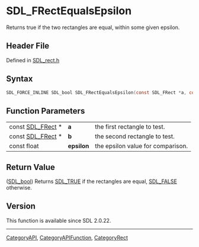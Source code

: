 # SDL_FRectEqualsEpsilon

Returns true if the two rectangles are equal, within some given epsilon.

## Header File

Defined in [SDL_rect.h](https://github.com/libsdl-org/SDL/blob/SDL2/include/SDL_rect.h)

## Syntax

```c
SDL_FORCE_INLINE SDL_bool SDL_FRectEqualsEpsilon(const SDL_FRect *a, const SDL_FRect *b, const float epsilon);
```

## Function Parameters

|                                |             |                                   |
| ------------------------------ | ----------- | --------------------------------- |
| const [SDL_FRect](SDL_FRect) * | **a**       | the first rectangle to test.      |
| const [SDL_FRect](SDL_FRect) * | **b**       | the second rectangle to test.     |
| const float                    | **epsilon** | the epsilon value for comparison. |

## Return Value

([SDL_bool](SDL_bool)) Returns [SDL_TRUE](SDL_TRUE) if the rectangles are
equal, [SDL_FALSE](SDL_FALSE) otherwise.

## Version

This function is available since SDL 2.0.22.

----
[CategoryAPI](CategoryAPI), [CategoryAPIFunction](CategoryAPIFunction), [CategoryRect](CategoryRect)

